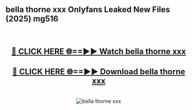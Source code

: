 <h2>bella thorne xxx Onlyfans Leaked New Files (2025) mg516</h2>
<br>
<div align="center">
<h2><a href="https://mediafiles.top/bella_thorne_xxx&ref=git" rel="nofollow">🔴 CLICK HERE 🌐==►► Watch bella thorne xxx</a></h2>
<h2><a href="https://mediafiles.top/bella_thorne_xxx&ref=git" rel="nofollow">🔴 CLICK HERE 🌐==►► Download bella thorne xxx</a></h2>
<br>
<a href="https://mediafiles.top/bella_thorne_xxx&ref=git" rel="nofollow" data-target="animated-image.originalLink"><img src="https://i.ibb.co.com/xMMVF88/686577567.gif" alt="bella thorne xxx" style="max-width: 100%; display: inline-block;" data-target="animated-image.originalImage"></a>
</div>
<br>
<br>